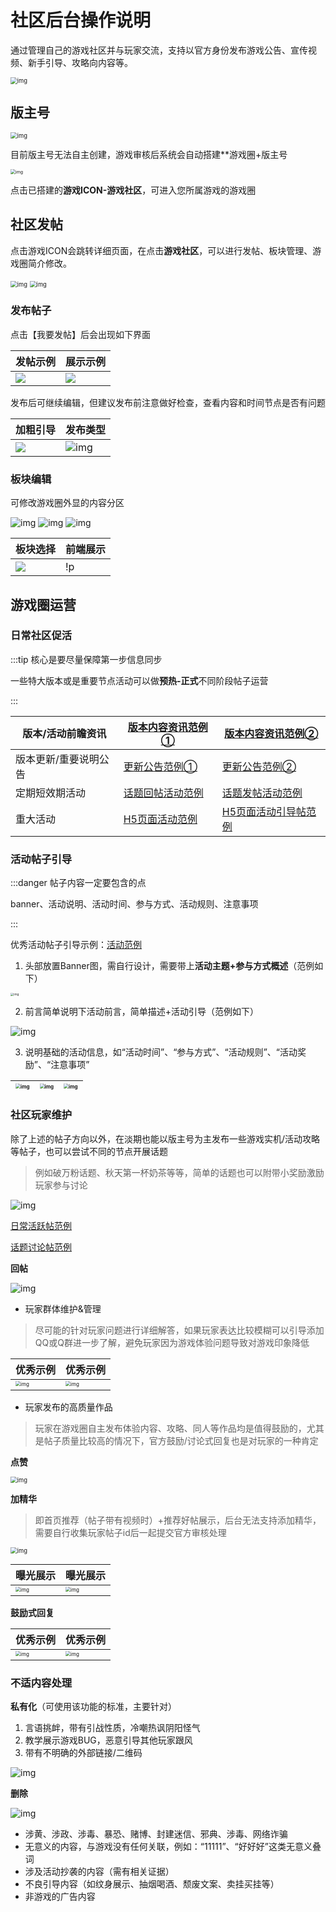 # 社区后台操作说明

通过管理自己的游戏社区并与玩家交流，支持以官方身份发布游戏公告、宣传视频、新手引导、攻略向内容等。

<img src="https://arkimg.ark.online/1724563444539-2.webp" alt="img" style="zoom: 67%;" />

## 版主号

<img src="https://arkimg.ark.online/1724563444539-3.webp" alt="img" style="zoom:67%;" />

目前版主号无法自主创建，游戏审核后系统会自动搭建**游戏圈+版主号

<img src="https://arkimg.ark.online/1724563444543-33.webp" alt="img" style="zoom:50%;" />

点击已搭建的**游戏ICON-游戏社区**，可进入您所属游戏的游戏圈

## 社区发帖

点击游戏ICON会跳转详细页面，在点击**游戏社区**，可以进行发帖、板块管理、游戏圈简介修改。

<img src="https://arkimg.ark.online/1724563444539-5.webp" alt="img" style="zoom:67%;" />

<img src="https://arkimg.ark.online/1724563444539-6.webp" alt="img" style="zoom:67%;" />

### 发布帖子

点击【我要发帖】后会出现如下界面

| 发帖示例 | 展示示例 |
| ---- | ----- |
| ![](https://arkimg.ark.online/1724563444539-7.webp) | ![](https://arkimg.ark.online/1724563444539-8.webp) |

发布后可继续编辑，但建议发布前注意做好检查，查看内容和时间节点是否有问题

| 加粗引导 | 发布类型 |
| ---- | ----- |
| ![](https://arkimg.ark.online/1724563444539-9.webp) | ![img](https://arkimg.ark.online/1724563444539-10.webp) |

### 板块编辑

可修改游戏圈外显的内容分区

<img src="https://arkimg.ark.online/1724563444539-11.webp" alt="img" style="zoom:100%;" />

<img src="https://arkimg.ark.online/1724563444540-12.webp" alt="img" style="zoom:100%;" />

<img src="https://arkimg.ark.online/1724563444540-13.webp" alt="img" style="zoom:100%;" />

| 板块选择 | 前端展示 |
| ---- | ----- |
| ![](https://arkimg.ark.online/1724563444540-14.webp) | !p[](https://arkimg.ark.online/1724563444540-15.webp) |


## 游戏圈运营

### 日常社区促活

:::tip 核心是要尽量保障第一步信息同步

一些特大版本或是重要节点活动可以做**预热-正式**不同阶段帖子运营

:::

| 版本/活动前瞻资讯     | [版本内容资讯范例①](https://app-external.233lyly.com/proxy/postdetails/?source=Link&shareId=2C0Y8d7J0FsZ002GS09JCoT39rGvl686IgCp3Ahh&postid=1821006759046967296) | [版本内容资讯范例②](https://app-external.233lyly.com/proxy/postdetails/?source=Link&shareId=2C0ZUCeb0Gw40V02GFShAhj9GRlg68IiRUFbiCWo&postid=1820425652680249344) |
| --------------------- | ------------------------------------------------------------ | ------------------------------------------------------------ |
| 版本更新/重要说明公告 | [更新公告范例①](https://app-external.233lyly.com/proxy/postdetails/?source=Link&shareId=2C0aJYie0HL002GRy4N9Gnl68ISFapXmUcayRB46&postid=1824387669681344512) | [更新公告范例②](https://app-external.233lyly.com/proxy/postdetails/?source=Link&shareId=2C0XESY90DP8060k2BGSTYx89Gl6668KoIHEx3Ls&postid=1813156590555922432) |
| 定期短效期活动        | [话题回帖活动范例](https://app-external.233lyly.com/proxy/postdetails/?source=Link&shareId=2C0ZDRvJ0ERB06072GSFGqXr9EGl658IpGO4E6lX&postid=1810574927152844800) | [话题发帖活动范例](https://app-external.233lyly.com/proxy/postdetails/?source=Link&shareId=2C0VswC50FSL0Q0n2GSHj2wG90Gpl06V8IsEvsGZ&postid=1818466136392671232) |
| 重大活动              | [H5页面活动范例](https://na.233she.cn/#/activeModal/comprehensive?id=1369&source=5) | [H5页面活动引导帖范例](https://app-external.233lyly.com/proxy/postdetails/?source=Link&shareId=2C0YRJ250HlE0X0T2GSLAn9Glf6a8kIkxL9xuCDw&postid=1823531570382295040) |


### 活动帖子引导

:::danger 帖子内容一定要包含的点

banner、活动说明、活动时间、参与方式、活动规则、注意事项

:::

优秀活动帖子引导示例：[活动范例](https://app-external.233lyly.com/proxy/postdetails/?source=Link&shareId=2C0Wvokn0HIa0V0z2QGpJXxVMW9LGl685KCejKFM&postid=1818466136392671232)

1. 头部放置Banner图，需自行设计，需要带上**活动主题+参与方式概述**（范例如下）

<img src="https://arkimg.ark.online/1724563444540-16.webp" alt="img" style="zoom: 33%;" />

2. 前言简单说明下活动前言，简单描述+活动引导（范例如下）

![img](https://arkimg.ark.online/1724563444540-17.webp)

3. 说明基础的活动信息，如“活动时间”、“参与方式”、“活动规则”、“活动奖励”、“注意事项”

| <img src="https://arkimg.ark.online/1724563444540-18.webp" alt="img" style="zoom:50%;" /> | <img src="https://arkimg.ark.online/1724563444540-19.webp" alt="img" style="zoom:50%;" /> | <img src="https://arkimg.ark.online/1724563444540-20.webp" alt="img" style="zoom:50%;" /> |
| ----------------- | ------------------------------------------------------------ | ------------------------------------------------------------ |

### 社区玩家维护

除了上述的帖子方向以外，在淡期也能以版主号为主发布一些游戏实机/活动攻略等帖子，也可以尝试不同的节点开展话题
> 例如破万粉话题、秋天第一杯奶茶等等，简单的话题也可以附带小奖励激励玩家参与讨论

![img](https://arkimg.ark.online/1724563444540-21.webp)

[日常活跃帖范例](https://app-external.233lyly.com/proxy/postdetails/?source=Link&shareId=2C0ZDem90I6D002FGTKNBfYJ9Gls6R8LzgrwaVxo&postid=1821113546686222336)

[话题讨论帖范例](https://app-external.233lyly.com/proxy/postdetails/?source=Link&shareId=2C0a7nsX0Flt002GTLrG99Gl638bM2EEKF2VKgYq&postid=1825489619457019904)

**回帖**

![img](https://arkimg.ark.online/1724563444540-22.webp)

- 玩家群体维护&管理

> 尽可能的针对玩家问题进行详细解答，如果玩家表达比较模糊可以引导添加QQ或Q群进一步了解，避免玩家因为游戏体验问题导致对游戏印象降低

| 优秀示例 | 优秀示例 |
| ---- | ----- |
| <img src="https://arkimg.ark.online/1724563444540-23.webp" alt="img" style="zoom:50%;" /> | <img src="https://arkimg.ark.online/1724563444540-24.webp" alt="img" style="zoom:50%;" /> |

- 玩家发布的高质量作品

> 玩家在游戏圈自主发布体验内容、攻略、同人等作品均是值得鼓励的，尤其是帖子质量比较高的情况下，官方鼓励/讨论式回复也是对玩家的一种肯定

**点赞**

<img src="https://arkimg.ark.online/1724563444540-25.webp" alt="img" style="zoom: 67%;" />

**加精华**

> 即首页推荐（帖子带有视频时）+推荐好帖展示，后台无法支持添加精华，需要自行收集玩家帖子id后一起提交官方审核处理

<img src="https://arkimg.ark.online/1724563444540-26.webp" alt="img" style="zoom:67%;" />

| 曝光展示 | 曝光展示 |
| ---- | ----- |
| <img src="https://arkimg.ark.online/1724563444540-27.webp" alt="img" style="zoom: 50%;" /> | <img src="https://arkimg.ark.online/1724563444540-28.webp" alt="img" style="zoom:50%;" /> |

**鼓励式回复**

| 优秀示例 | 优秀示例 |
| ---- | ----- |
| <img src="https://arkimg.ark.online/1724563444540-29.webp" alt="img" style="zoom:50%;" /> | <img src="https://arkimg.ark.online/1724563444540-30.webp" alt="img" style="zoom:50%;" /> |

### 不适内容处理

**私有化**（可使用该功能的标准，主要针对）

1. 言语挑衅，带有引战性质，冷嘲热讽阴阳怪气
2. 教学展示游戏BUG，恶意引导其他玩家跟风
3. 带有不明确的外部链接/二维码

![img](https://arkimg.ark.online/1724563444541-31.webp)

**删除**

![img](https://arkimg.ark.online/1724563444541-32.webp)

- 涉黄、涉政、涉毒、暴恐、赌博、封建迷信、邪典、涉毒、网络诈骗
- 无意义的内容，与游戏没有任何关联，例如：“11111”、“好好好”这类无意义叠词
- 涉及活动抄袭的内容（需有相关证据）
- 不良引导内容（如纹身展示、抽烟喝酒、颓废文案、卖挂买挂等）
- 非游戏的广告内容
